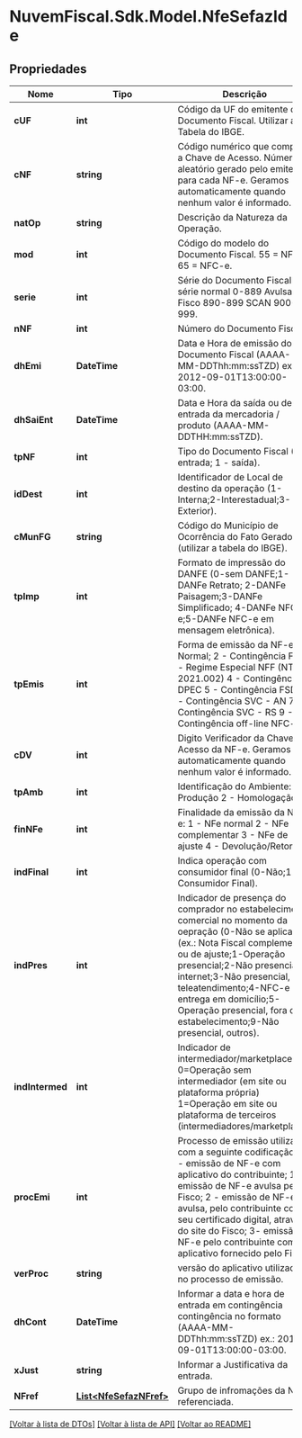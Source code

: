 # NuvemFiscal.Sdk.Model.NfeSefazIde

## Propriedades

Nome | Tipo | Descrição | Comentários
------------ | ------------- | ------------- | -------------
**cUF** | **int** | Código da UF do emitente do Documento Fiscal. Utilizar a Tabela do IBGE. | 
**cNF** | **string** | Código numérico que compõe a Chave de Acesso. Número aleatório gerado pelo emitente para cada NF-e.  Geramos automaticamente quando nenhum valor é informado. | [optional] 
**natOp** | **string** | Descrição da Natureza da Operação. | 
**mod** | **int** | Código do modelo do Documento Fiscal. 55 &#x3D; NF-e; 65 &#x3D; NFC-e. | [optional] 
**serie** | **int** | Série do Documento Fiscal  série normal 0-889  Avulsa Fisco 890-899  SCAN 900-999. | 
**nNF** | **int** | Número do Documento Fiscal. | 
**dhEmi** | **DateTime** | Data e Hora de emissão do Documento Fiscal (AAAA-MM-DDThh:mm:ssTZD) ex.: 2012-09-01T13:00:00-03:00. | 
**dhSaiEnt** | **DateTime** | Data e Hora da saída ou de entrada da mercadoria / produto (AAAA-MM-DDTHH:mm:ssTZD). | [optional] 
**tpNF** | **int** | Tipo do Documento Fiscal (0 - entrada; 1 - saída). | 
**idDest** | **int** | Identificador de Local de destino da operação (1-Interna;2-Interestadual;3-Exterior). | 
**cMunFG** | **string** | Código do Município de Ocorrência do Fato Gerador (utilizar a tabela do IBGE). | 
**tpImp** | **int** | Formato de impressão do DANFE (0-sem DANFE;1-DANFe Retrato; 2-DANFe Paisagem;3-DANFe Simplificado;             4-DANFe NFC-e;5-DANFe NFC-e em mensagem eletrônica). | 
**tpEmis** | **int** | Forma de emissão da NF-e  1 - Normal;  2 - Contingência FS  3 - Regime Especial NFF (NT 2021.002)  4 - Contingência DPEC  5 - Contingência FSDA  6 - Contingência SVC - AN  7 - Contingência SVC - RS  9 - Contingência off-line NFC-e. | 
**cDV** | **int** | Digito Verificador da Chave de Acesso da NF-e.  Geramos automaticamente quando nenhum valor é informado. | [optional] 
**tpAmb** | **int** | Identificação do Ambiente:  1 - Produção  2 - Homologação. | [optional] 
**finNFe** | **int** | Finalidade da emissão da NF-e:  1 - NFe normal  2 - NFe complementar  3 - NFe de ajuste  4 - Devolução/Retorno. | 
**indFinal** | **int** | Indica operação com consumidor final (0-Não;1-Consumidor Final). | 
**indPres** | **int** | Indicador de presença do comprador no estabelecimento comercial no momento da oepração             (0-Não se aplica (ex.: Nota Fiscal complementar ou de ajuste;1-Operação presencial;2-Não presencial, internet;3-Não presencial, teleatendimento;4-NFC-e entrega em domicílio;5-Operação presencial, fora do estabelecimento;9-Não presencial, outros). | 
**indIntermed** | **int** | Indicador de intermediador/marketplace              0&#x3D;Operação sem intermediador (em site ou plataforma própria)              1&#x3D;Operação em site ou plataforma de terceiros (intermediadores/marketplace). | [optional] 
**procEmi** | **int** | Processo de emissão utilizado com a seguinte codificação:  0 - emissão de NF-e com aplicativo do contribuinte;  1 - emissão de NF-e avulsa pelo Fisco;  2 - emissão de NF-e avulsa, pelo contribuinte com seu certificado digital, através do site  do Fisco;  3- emissão de NF-e pelo contribuinte com aplicativo fornecido pelo Fisco. | 
**verProc** | **string** | versão do aplicativo utilizado no processo de  emissão. | 
**dhCont** | **DateTime** | Informar a data e hora de entrada em contingência contingência no formato  (AAAA-MM-DDThh:mm:ssTZD) ex.: 2012-09-01T13:00:00-03:00. | [optional] 
**xJust** | **string** | Informar a Justificativa da entrada. | [optional] 
**NFref** | [**List&lt;NfeSefazNFref&gt;**](NfeSefazNFref.md) | Grupo de infromações da NF referenciada. | [optional] 

[[Voltar à lista de DTOs]](../README.md#documentation-for-models) [[Voltar à lista de API]](../README.md#documentation-for-api-endpoints) [[Voltar ao README]](../README.md)

